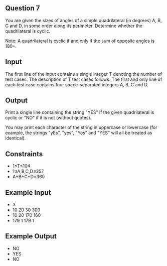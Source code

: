 

## Question 7

You are given the sizes of angles of a simple quadrilateral (in degrees) A, B, C and D, in some order along its perimeter. Determine whether the quadrilateral is cyclic.

Note: A quadrilateral is cyclic if and only if the sum of opposite angles is 180∘.

## Input
The first line of the input contains a single integer T denoting the number of test cases. The description of T test cases follows.
The first and only line of each test case contains four space-separated integers A, B, C and D.
## Output
Print a single line containing the string "YES" if the given quadrilateral is cyclic or "NO" if it is not (without quotes).

You may print each character of the string in uppercase or lowercase (for example, the strings "yEs", "yes", "Yes" and "YES" will all be treated as identical).

## Constraints
- 1≤T≤104
- 1≤A,B,C,D≤357
- A+B+C+D=360
## Example Input
- 3
- 10 20 30 300
- 10 20 170 160
- 179 1 179 1
## Example Output
- NO
- YES
- NO
